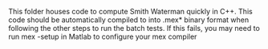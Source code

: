 This folder houses code to compute Smith Waterman quickly in C++.  This code should be automatically compiled to into .mex* binary format when following the other steps to run the batch tests.  If this fails, you may need to run mex -setup in Matlab to configure your mex compiler